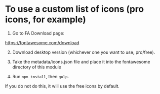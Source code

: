 # To use a custom list of icons (pro icons, for example)

1. Go to FA Download page:

https://fontawesome.com/download

2. Download desktop version (whichever one you want to use, pro/free).

3. Take the metadata/icons.json file and place it into the fontawesome directory of this module

4. Run `npm install`, then `gulp`.

If you do not do this, it will use the free icons by default.
